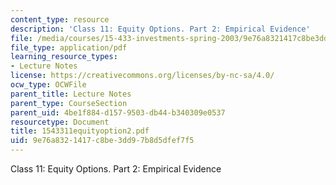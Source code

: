 ```yaml
---
content_type: resource
description: 'Class 11: Equity Options. Part 2: Empirical Evidence'
file: /media/courses/15-433-investments-spring-2003/9e76a8321417c8be3dd97b8d5dfef7f5_1543311equityoption2.pdf
file_type: application/pdf
learning_resource_types:
- Lecture Notes
license: https://creativecommons.org/licenses/by-nc-sa/4.0/
ocw_type: OCWFile
parent_title: Lecture Notes
parent_type: CourseSection
parent_uid: 4be1f884-d157-9503-db44-b340309e0537
resourcetype: Document
title: 1543311equityoption2.pdf
uid: 9e76a832-1417-c8be-3dd9-7b8d5dfef7f5
---
```

Class 11: Equity Options. Part 2: Empirical Evidence